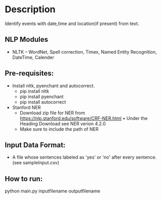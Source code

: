 # **Description** #
Identify events with date,time and location(if present) from text.

 ## **NLP Modules** ##
* NLTK – WordNet, Spell correction, Timex, Named Entity Recognition, DateTime, Calender

Pre-requisites:
-------------------
- Install nltk, pyenchant and autocorrect.
    - pip install nltk
    - pip install pyenchant
    - pip install autocorrect
- Stanford NER
    - Download zip file for NER from https://nlp.stanford.edu/software/CRF-NER.html
        • Under the Heading Download see NER verion 4.2.0
    - Make sure to include the path of NER

Input Data Format:
-------------------------
- A file whose sentences labeled as 'yes' or 'no' after every sentence.
(see sampleInput.csv)

How to run:
---------------
python main.py inputfilename outputfilename
